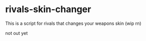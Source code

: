 # rivals-skin-changer
This is a script for rivals that changes your weapons skin (wip rn)

not out yet

